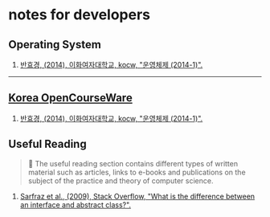 # notes for developers
## Operating System
1. [반효경, (2014), 이화여자대학교, kocw, "운영체제 (2014-1)".](kocw/%EC%9A%B4%EC%98%81%EC%B2%B4%EC%A0%9C%20(2014-1))
---
##  [Korea OpenCourseWare](http://www.kocw.net/)
1. [반효경, (2014), 이화여자대학교, kocw, "운영체제 (2014-1)".](kocw/%EC%9A%B4%EC%98%81%EC%B2%B4%EC%A0%9C%20(2014-1))

## Useful Reading
> 📌 The useful reading section contains different types of written material such as articles, links to e-books and publications on the subject of the practice and theory of computer science.  
1. [Sarfraz et al., (2009), Stack Overflow, "What is the difference between an interface and abstract class?".](https://stackoverflow.com/questions/1913098/what-is-the-difference-between-an-interface-and-abstract-class)